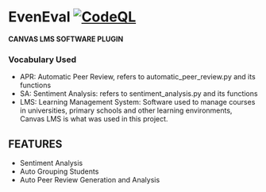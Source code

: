 # EvenEval  [![CodeQL](https://github.com/netanelreese/EvenEval/actions/workflows/codeql-analysis.yml/badge.svg)](https://github.com/netanelreese/EvenEval/actions/workflows/codeql-analysis.yml)
**CANVAS LMS SOFTWARE PLUGIN**

### Vocabulary Used
- APR: Automatic Peer Review, refers to automatic_peer_review.py and its functions
- SA: Sentiment Analysis: refers to sentiment_analysis.py and its functions
- LMS: Learning Management System: Software used to manage courses in universities, primary schools and other learning environments, Canvas LMS is what was used in this project.


## FEATURES
* Sentiment Analysis
* Auto Grouping Students
* Auto Peer Review Generation and Analysis
